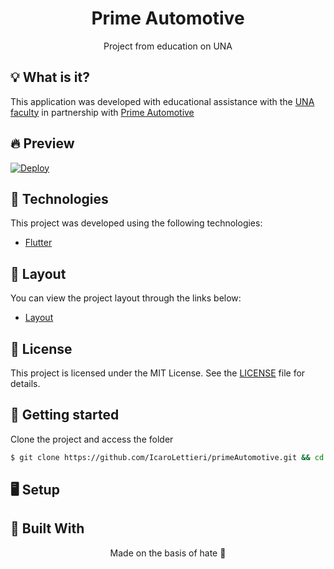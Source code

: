<h1 align="center">Prime Automotive</h1>
<p align="center"> Project from education on UNA </p>

## 💡 What is it?
<p>This application was developed with educational assistance with the <a href="https://www.una.br/">UNA faculty</a> in partnership with <a href="https://redeprimeautomotive.com.br"> Prime Automotive</a></p>

## 🔥 Preview
[![Deploy]()]()

## 🚀 Technologies
This project was developed using the following technologies:
- [Flutter](https://flutter.dev/)

## 🔖 Layout
You can view the project layout through the links below:
- [Layout](https://miro.com/app/board/o9J_llW9mcM=/) 

## 📝 License
This project is licensed under the MIT License. See the [LICENSE](LICENSE.md) file for details.

## 🚀 Getting started
Clone the project and access the folder
```bash
$ git clone https://github.com/IcaroLettieri/primeAutomotive.git && cd primeAutomotive
```

## 🖥 Setup


## 🚧 Built With


<p align="center">Made on the basis of hate 💜</p>
